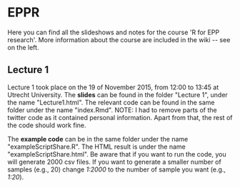 # EPPR

Here you can find all the slideshows and notes for the course 'R for EPP research'. More information about the course are included in the wiki -- see on the left.

## Lecture 1
Lecture 1 took place on the 19 of November 2015, from 12:00 to 13:45 at Utrecht University.
The **slides** can be found in the folder "Lecture 1", under the name "Lecture1.html". The relevant
code can be found in the same folder under the name "index.Rmd".
NOTE: I had to remove parts of the twitter code as it contained personal information. Apart from that,
the rest of the code should work fine.

The **example code** can be in the same folder under the name "exampleScriptShare.R". The HTML result
is under the name "exampleScriptShare.html". Be aware that if you want to run the code, you will generate 2000 csv files.
If you want to generate a smaller number of samples (e.g., 20) change *1:2000* to the number of sample you want (e.g., *1:20*).


